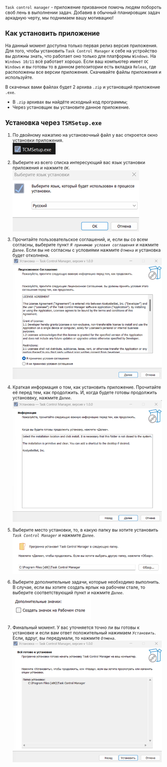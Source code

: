 `Task control manager` - приложение призванное помочь людям побороть своб лень в выполнении задач. Добавив в обычный планировщик задач аркадную черту, мы поднимаем вашу мотивацию!

## Как установить приложение
На данный момент доступна только первая релиз версия приложения. Для того, чтобы установить `Task Control Manager` к себе на устройство вы должны знать, 
что работает оно только для платформы `Windows`. На `Windows 10/11` всё работает хорошо. Если ваш компьютер имеет `ОС Windows` и вы готовы то в данном репозитории есть вкладка `Releas`, где расположены все версии приложения. Скачивайте файлы приложения и используйте.

В скаченых вами файлах будет 2 архива `.zip` и установщий приложение `.exe`.
 - В `.zip` архивах вы найдёте исходный код программы;
 - Через установщик вы установите данное приложение.

 ## Установка через `TSMSetup.exe`
 1. По двойному нажатию на установочный файл у вас откроется окно установки приложения. </br>
 ![alt text](ReadMe.mdImg/image.png) </br>
 
 2. Выберите из всего списка интересующий вас язык установки приложения и нажмите _`ОК`_. </br>
 ![alt text](ReadMe.mdImg/image-1.png) </br>
 
 3. Прочитайте пользовательское соглашений, и, если вы со всем согласны, выберите пункт _`Я принимаю условия соглашения`_ и нажмите _`Далее`_. Если вы не согласны с условиями нажмите _`Отмена`_ и установка будет отколнена. </br>
 ![alt text](ReadMe.mdImg/image-2.png) </br>
 
 4. Краткая информация о том, как установить приложение. Прочитайте её перед тем, как продолжить. И, когда будете готовы продолжить установвку, нажмите _`Далее`_. </br>
 ![alt text](ReadMe.mdImg/image-3.png) </br>
 
 5. Выберите место установки, то, в какую папку вы хотите установить _`Task Control Manager`_ и нажмите _`Далее`_. </br>
 ![alt text](ReadMe.mdImg/image-4.png) </br>
 
 6. Выберите дополнительные задачи, которые необходимо выполнить. В случае, если вы хотите создать ярлык на рабочем стале, то выберите соответствующий пункт и нажмите _`Далее`_. </br>
 ![alt text](ReadMe.mdImg/image-5.png) </br>
 
 7. Финальный момент. У вас уточняется точно ли вы готовы к установке и если вам ответ положительный нажимаем _`Установить`_. Если, вдруг, вы передумали, то нажмите _`Отмена`_. </br>
 ![alt text](ReadMe.mdImg/image-6.png) </br>